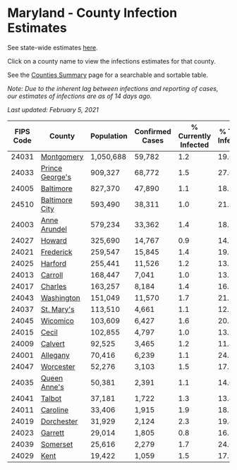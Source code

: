 # Maryland - County Infection Estimates

See state-wide estimates [here](/infections/us-md).

Click on a county name to view the infections estimates for that county.

See the [Counties Summary](/infections/summary-counties) page for a searchable and sortable table.

*Note: Due to the inherent lag between infections and reporting of cases, our estimates of infections are as of 14 days ago.*

*Last updated: February 5, 2021*

|   FIPS Code |                             County |   Population |   Confirmed Cases |   % Currently Infected |   % Total Infected |
|-------------|------------------------------------|--------------|-------------------|------------------------|--------------------|
|       24031 |           [Montgomery](montgomery) |    1,050,688 |            59,782 |                    1.2 |               19.6 |
|       24033 | [Prince George's](prince-george's) |      909,327 |            68,772 |                    1.5 |               27.0 |
|       24005 |             [Baltimore](baltimore) |      827,370 |            47,890 |                    1.1 |               18.7 |
|       24510 |   [Baltimore City](baltimore-city) |      593,490 |            38,311 |                    1.0 |               21.3 |
|       24003 |       [Anne Arundel](anne-arundel) |      579,234 |            33,362 |                    1.4 |               18.1 |
|       24027 |                   [Howard](howard) |      325,690 |            14,767 |                    0.9 |               14.7 |
|       24021 |             [Frederick](frederick) |      259,547 |            15,845 |                    1.4 |               19.2 |
|       24025 |                 [Harford](harford) |      255,441 |            11,526 |                    1.2 |               13.5 |
|       24013 |                 [Carroll](carroll) |      168,447 |             7,041 |                    1.0 |               13.3 |
|       24017 |                 [Charles](charles) |      163,257 |             8,184 |                    1.4 |               16.2 |
|       24043 |           [Washington](washington) |      151,049 |            11,570 |                    1.7 |               21.5 |
|       24037 |           [St. Mary's](st.-mary's) |      113,510 |             4,661 |                    1.1 |               12.5 |
|       24045 |               [Wicomico](wicomico) |      103,609 |             6,427 |                    1.6 |               20.1 |
|       24015 |                     [Cecil](cecil) |      102,855 |             4,797 |                    1.0 |               13.9 |
|       24009 |                 [Calvert](calvert) |       92,525 |             3,465 |                    1.2 |               11.4 |
|       24001 |               [Allegany](allegany) |       70,416 |             6,239 |                    1.1 |               24.7 |
|       24047 |             [Worcester](worcester) |       52,276 |             3,103 |                    1.5 |               17.5 |
|       24035 |       [Queen Anne's](queen-anne's) |       50,381 |             2,391 |                    1.1 |               14.0 |
|       24041 |                   [Talbot](talbot) |       37,181 |             1,722 |                    1.3 |               13.4 |
|       24011 |               [Caroline](caroline) |       33,406 |             1,915 |                    1.9 |               18.2 |
|       24019 |           [Dorchester](dorchester) |       31,929 |             2,124 |                    2.3 |               19.4 |
|       24023 |                 [Garrett](garrett) |       29,014 |             1,805 |                    0.8 |               16.8 |
|       24039 |               [Somerset](somerset) |       25,616 |             2,279 |                    1.7 |               24.6 |
|       24029 |                       [Kent](kent) |       19,422 |             1,059 |                    1.5 |               17.9 |